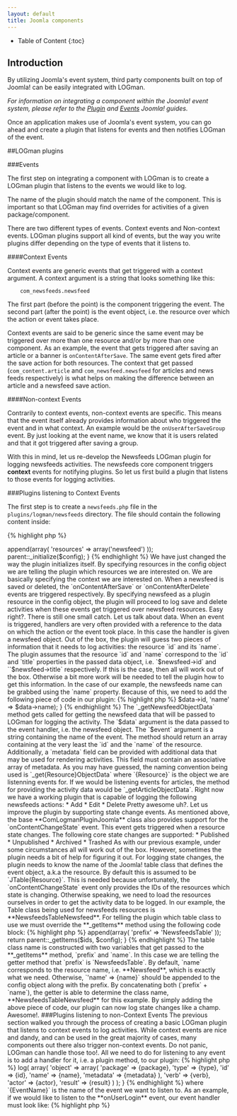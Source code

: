 ```yaml
---
layout: default
title: Joomla components
---
```


* Table of Content
{:toc}

## Introduction

By utilizing Joomla's event system, third party components built on top of Joomla! can be easily integrated with LOGman. 

*For information on integrating a component within the Joomla! event system, please refer to the [Plugin](http://docs.joomla.org/Plugin) and [Events](http://docs.joomla.org/Plugin/Events) Joomla! guides.*

Once an application makes use of Joomla's event system, you can go ahead and create a plugin that listens for events and then notifies LOGman of the event.

##LOGman plugins

###Events

The first step on integrating a component with LOGman is to create a LOGman plugin that listens to the events we would like to log.

The name of the plugin should match the name of the component. This is important so that LOGman may find overrides for activities of a given package/component.

There are two different types of events. Context events and Non-context events. LOGman plugins support all kind of events, but the way you write plugins differ depending on the type of events that it listens to.

####Context Events

Context events are generic events that get triggered with a context argument. A context argument is a string that looks something like this:

		com_newsfeeds.newsfeed

The first part (before the point) is the component triggering the event. The second part (after the point) is the event object, i.e. the resource over which the action or event takes place.

Context events are said to be generic since the same event may be triggered over more than one resource and/or by more than one component. As an example, the event that gets triggered after saving an article or a banner is `onContentAfterSave`. The same event gets fired after the save action for both resources. The context that get passed (`com_content.article` and `com_newsfeed.newsfeed` for articles and news feeds respectively) is what helps on making the difference between an article and a newsfeed save action.

####Non-context Events

Contrarily to context events, non-context events are specific. This means that the event itself already provides information about who triggered the event and in what context. An example would be the `onUserAfterSaveGroup` event. By just looking at the event name, we know that it is users related and that it got triggered after saving a group.

With this in mind, let us re-develop the Newsfeeds LOGman plugin for logging newsfeeds activities. The newsfeeds core component triggers **context** events for notifying plugins. So let us first build a plugin that listens to those events for logging activities.

###Plugins listening to Context Events

The first step is to create a `newsfeeds.php` file in the `plugins/logman/newsfeeds` directory. The file should contain the following content inside:

{% highlight php %}
<?php
class PlgLogmanNewsfeeds extends ComLogmanPluginJoomla
{
}
{% endhighlight %}

Congratulations! you have just created your first LOGman plugin!.

By default plugins extending the **ComLogmanPluginJoomla** class will listen to the following **context** events:

* onContentAfterSave
* onContentAfterDelete
* onExtensionAfterSave
* onExtensionAfterDelete
* onContentChangeState

Unfortunately, at this stage, the plugin will not be logging anything. We need to provide it with more information about the things we want to log. Let's do exactly that.

Add the following code inside the class:

{% highlight php %}
<?php
protected function _initialize(KObjectConfig $config)
{
    $config->append(array(
        'resources' => array('newsfeed')
    ));

    parent::_initialize($config);
}
{% endhighlight %}

We have just changed the way the plugin initializes itself. By specifying resources in the config object we are telling the plugin which resources we are interested on. We are basically specifying the context we are interested on.

When a newsfeed is saved or deleted, the `onContentAfterSave` or `onContentAfterDelete` events are triggered respectively. By specifying newsfeed as a plugin resource in the config object, the plugin will proceed to log save and delete activities when these events get triggered over newsfeed resources.

Easy right?. There is still one small catch. Let us talk about data. When an event is triggered, handlers are very often provided with a reference to the data on which the action or the event took place. In this case the handler is given a newsfeed object.

Out of the box, the plugin will guess two pieces of information that it needs to log activities: the resource `id` and its `name`. The plugin assumes that the resource `id` and `name` correspond to the `id` and `title` properties in the passed data object, i.e. `$newsfeed->id` and ``$newsfeed->title` respectively. If this is the case, then all will work out of the box. Otherwise a bit more work will be needed to tell the plugin how to get this information.

In the case of our example, the newsfeeds name can be grabbed using the `name` property. Because of this, we need to add the following piece of code in our plugin:

{% highlight php %}
<?php
protected function _getNewsfeedObjectData($data, $event)
{
    return array('id' => $data->id, 'name' => $data->name);
}
{% endhighlight %}

The `_getNewsfeedObjectData` method gets called for getting the newsfeed data that will be passed to LOGman for logging the activity. The `$data` argument is the data passed to the event handler, i.e. the newsfeed object. The `$event` argument is a string containing the name of the event. The method should return an array containing at the very least the `id` and the `name` of the resource. Additionally, a `metadata` field can be provided with additional data that may be used for rendering activities. This field must contain an associative array of metadata.

As you may have guessed, the naming convention being used is `_get{Resource}ObjectData` where `{Resource}` is the object we are listenning events for. If we would be listening events for articles, the method for providing the activity data would be `_getArticleObjectData`.

Right now we have a working plugin that is capable of logging the following newsfeeds actions:

* Add
* Edit
* Delete

Pretty awesome uh?. Let us improve the plugin by supporting state change events.

As mentioned above, the base **ComLogmanPluginJoomla** class also provides support for the `onContentChangeState` event. This event gets triggered when a resource state changes. The following core state changes are supported:

* Published
* Unpublished
* Archived
* Trashed

As with our previous example, under some circumstances all will work out of the box. However, sometimes the plugin needs a bit of help for figuring it out.

For logging state changes, the plugin needs to know the name of the Joomla! table class that defines the event object, a.k.a the resource. By default this is assumed to be `JTable{Resource}`. This is needed because unfortunately, the `onContentChangeState` event only provides the IDs of the resources which state is changing. Otherwise speaking, we need to load the resources ourselves in order to get the activity data to be logged.

In our example, the Table class being used for newsfeeds resources is **NewsfeedsTableNewsfeed**. For telling the plugin which table class to use we must override the **_getItems** method using the following code block:

{% highlight php %}
<?php
protected function _getItems($ids, $config)
{
    $config->append(array(
        'prefix' => 'NewsfeedsTable'
    ));

    return parent::_getItems($ids, $config);
}
{% endhighlight %}

The table class name is constructed with two variables that get passed to the **_getItems** method, `prefix` and `name`. In this case we are telling the getter method that `prefix` is `NewsfeedsTable`. By default, `name` corresponds to the resource name, i.e. **Newsfeed**, which is exactly what we need. Otherwise, `'name' => {name}` should be appended to the config object along with the prefix. By concatenating both (`prefix` + `name`), the getter is able to determine the class name, **NewsfeedsTableNewsfeed** for this example.

By simply adding the above piece of code, our plugin can now log state changes like a champ. Awesome!.

###Plugins listening to non-Context Events

The previous section walked you through the process of creating a basic LOGman plugin that listens to context events to log activities. While context events are nice and dandy, and can be used in the great majority of cases, many components out there also trigger non-context events. Do not panic, LOGman can handle those too!.

All we need to do for listening to any event is to add a handler for it, i.e. a plugin method, to our plugin:

{% highlight php %}
<?php
public function on{EventName}($arg1, $arg2, ...)
{
    $this->log(
        array(
            'object' => array(
                'package'  => {package},
                'type'     => {type},
                'id'       => {id},
                'name'     => {name},
                'metadata' => {metadata}
            ),
            'verb'   => {verb},
            'actor'  => {actor},
            'result' => {result}			
        )
    );
}
{% endhighlight %}

where `{EventName}` is the name of the event we want to listen to. As an example, if we would like to listen to the **onUserLogin** event, our event handler must look like:

{% highlight php %}
<?php
public function onUserLogin($user, $options = array())
{
    ...
}
{% endhighlight %}

For logging an activity the handler must issue a **log** call with some activity data. Part of this data is mandatory, the rest is of course optional. Let us start with the mandatory fields:

* `{id}`: The unique identifier of the resource.
* `{name}`: The name/title of the resource.
* `{type}`: The type of the resource, e.g. user, article, newsfeed, etc.
* `{verb}`: The event action, e.g. delete, add, etc.
* `{result}`: The result of the event action, e.g. deleted, added, etc. This field is optional when verb is set to add, edit or delete. In this case the result is assumed to be added, edited or created respectively.

Optional fields:

* `{package}`: The package/component name that handles the resource, e.g. users, content, newsfeed, etc. Make sure not to include the the **com_** prefix.
* `{metadata`}: An associative array containing metadata.
* `{actor}`: The ID of the user executing the activity. If none is provided the ID of the current logged user will used.